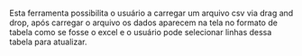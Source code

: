 Esta ferramenta possibilita o usuário a carregar um arquivo csv via drag and drop,
após carregar o arquivo os dados aparecem na tela no formato de tabela como se 
fosse o excel e  o usuário pode selecionar linhas dessa tabela para atualizar.
